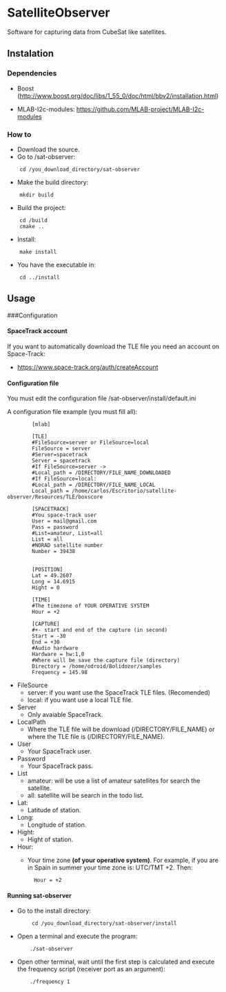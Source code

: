 # SatelliteObserver

Software for capturing data from CubeSat like satellites. 

## Instalation
### Dependencies

* Boost (http://www.boost.org/doc/libs/1_55_0/doc/html/bbv2/installation.html)

* MLAB-I2c-modules: https://github.com/MLAB-project/MLAB-I2c-modules

### How to
* Download the source.
* Go to /sat-observer:
```
    cd /you_download_directory/sat-observer
```
* Make the build directory:
```
    mkdir build
```
* Build the project:
```
    cd /build
    cmake ..
```
* Install:
```
    make install
```
* You have the executable in:
```
    cd ../install
```


## Usage
###Configuration
#### SpaceTrack account
If you want to automatically download the TLE file you need an account on Space-Track:

* https://www.space-track.org/auth/createAccount

#### Configuration file
You must edit the configuration file /sat-observer/install/default.ini

A configuration file example (you must fill all):
            
            [mlab]

            [TLE]
            #FileSource=server or FileSource=local
            FileSource = server            
            #Server=spacetrack
            Server = spacetrack
            #If FileSource=server ->
            #Local_path = /DIRECTORY/FILE_NAME_DOWNLOADED
            #If FileSource=local:
            #Local_path = /DIRECTORY/FILE_NAME_LOCAL
            Local_path = /home/carlos/Escritorio/satellite-observer/Resources/TLE/boxscore
            
            [SPACETRACK]
            #You space-track user
            User = mail@gmail.com
            Pass = password
            #List=amateur, List=all
            List = all
            #NORAD satellite number
            Number = 39438
            
            
            [POSITION]
            Lat = 49.2607
            Long = 14.6915
            Hight = 0
            
            [TIME]
            #The timezone of YOUR OPERATIVE SYSTEM
            Hour = +2
            
            [CAPTURE]
            #+- start and end of the capture (in second)
            Start = -30
            End = +30
            #Audio hardware
            Hardware = hw:1,0
            #Where will be save the capture file (directory)
            Directory = /home/odroid/Bolidozor/samples
            Frequency = 145.98
            
* FileSource 
    * server: if you want use the SpaceTrack TLE files. (Recomended)
    * local: if you want use a local TLE file.
* Server
    * Only avaiable SpaceTrack.
* LocalPath
    * Where the TLE file will be download (/DIRECTORY/FILE_NAME) or where the TLE file is (/DIRECTORY/FILE_NAME).
* User
    * Your SpaceTrack user.
* Password
    * Your SpaceTrack pass.
* List
    * amateur: will be use a list of amateur satellites for search the satellite.
    * all: satellite will be search in the todo list.
* Lat:
    * Latitude of station.
* Long:
    * Longitude of station.
* Hight:
    * Hight of station.
* Hour:
    * Your time zone **(of your operative system)**. For example, if you are in Spain in summer your time zone is: UTC/TMT +2. Then:  
    
        
            Hour = +2
        
#### Running sat-observer
* Go to the install directory:
```
        cd /you_download_directory/sat-observer/install
```


* Open a terminal and execute the program:

    ```
        ./sat-observer
    ``` 


* Open other terminal, wait until the first step is calculated and execute the frequency script (receiver port as an argument):

    ```
        ./frequency 1
    ```
    












